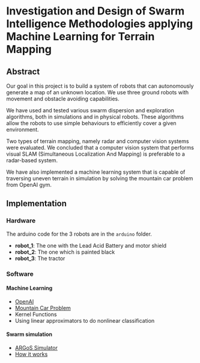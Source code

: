 # Investigation and Design of Swarm Intelligence Methodologies applying Machine Learning for Terrain Mapping

## Abstract

Our goal in this project is to build a system of robots that can autonomously
generate a map of an unknown location. We use three ground robots with movement
and obstacle avoiding capabilities.

We have used and tested various swarm dispersion and exploration algorithms,
both in simulations and in physical robots. These algorithms allow the robots to
use simple behaviours to efficiently cover a given environment.

Two types of terrain mapping, namely radar and computer vision systems were
evaluated.  We concluded that a computer vision system that performs visual SLAM
(Simultaneous Localization And Mapping) is preferable to a radar-based system.

We have also implemented a machine learning system that is capable of traversing
uneven terrain in simulation by solving the mountain car problem from OpenAI
gym.

## Implementation

### Hardware

The arduino code for the 3 robots are in the `arduino` folder.

- **robot_1**: The one with the Lead Acid Battery and motor shield
- **robot_2**: The one which is painted black
- **robot_3**: The tractor

### Software

#### Machine Learning

- [OpenAI](https://openai.com/)
- [Mountain Car Problem](https://en.wikipedia.org/wiki/Mountain_Car)
- Kernel Functions
- Using linear approximators to do nonlinear classification

#### Swarm simulation

- [ARGoS Simulator](http://www.argos-sim.info/index.php)
- [How it works](http://www.argos-sim.info/user_manual.php#_using_argos_basics)


